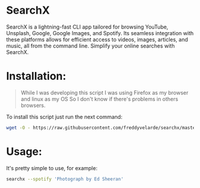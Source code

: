 # SearchX

SearchX is a lightning-fast CLI app tailored for browsing YouTube, Unsplash, Google, Google Images, and Spotify.
Its seamless integration with these platforms allows for efficient access to videos, images, articles,
and music, all from the command line. Simplify your online searches with SearchX.

# Installation:

> While I was developing this script I was using Firefox as my browser and linux as my OS
> So I don't know if there's problems in others browsers.

To install this script just run the next command:

```sh
wget -O - https://raw.githubusercontent.com/freddyvelarde/searchx/master/install.sh | bash
```

# Usage:

It's pretty simple to use, for example:

```sh
searchx --spotify 'Photograph by Ed Sheeran'
```
